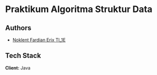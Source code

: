 
# Praktikum Algoritma Struktur Data




## Authors

- [Noklent Fardian Erix TI_1E](https://github.com/Noklent-Fardian)


## Tech Stack

**Client:** Java
